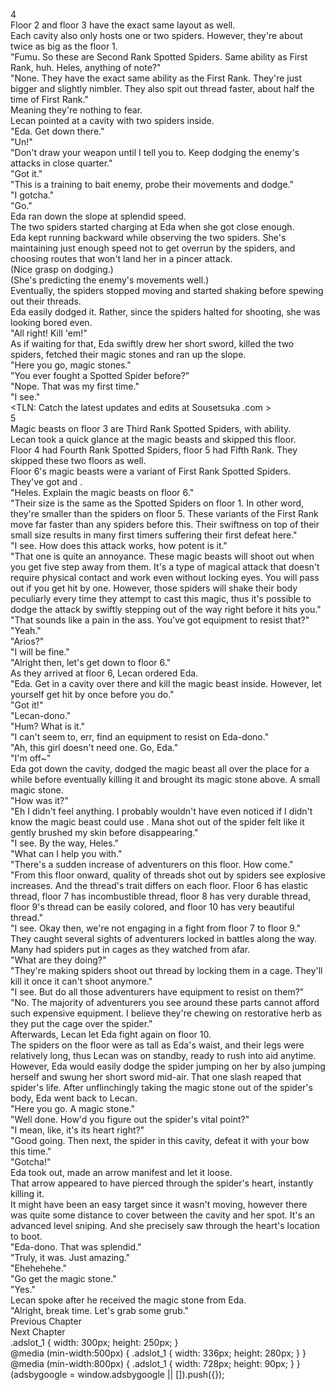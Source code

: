4<br/>
Floor 2 and floor 3 have the exact same layout as well.<br/>
Each cavity also only hosts one or two spiders. However, they're about twice as big as the floor 1.<br/>
"Fumu. So these are Second Rank Spotted Spiders. Same ability as First Rank, <Weak Venom> huh. Heles, anything of note?"<br/>
"None. They have the exact same ability as the First Rank. They're just bigger and slightly nimbler. They also spit out thread faster, about half the time of First Rank."<br/>
Meaning they're nothing to fear.<br/>
Lecan pointed at a cavity with two spiders inside.<br/>
"Eda. Get down there."<br/>
"Un!"<br/>
"Don't draw your weapon until I tell you to. Keep dodging the enemy's attacks in close quarter."<br/>
"Got it."<br/>
"This is a training to bait enemy, probe their movements and dodge."<br/>
"I gotcha."<br/>
"Go."<br/>
Eda ran down the slope at splendid speed.<br/>
The two spiders started charging at Eda when she got close enough.<br/>
Eda kept running backward while observing the two spiders. She's maintaining just enough speed not to get overrun by the spiders, and choosing routes that won't land her in a pincer attack. <br/>
(Nice grasp on dodging.)<br/>
(She's predicting the enemy's movements well.)<br/>
Eventually, the spiders stopped moving and started shaking before spewing out their threads.<br/>
Eda easily dodged it. Rather, since the spiders halted for shooting, she was looking bored even.<br/>
"All right! Kill 'em!"<br/>
As if waiting for that, Eda swiftly drew her short sword, killed the two spiders, fetched their magic stones and ran up the slope.<br/>
"Here you go, magic stones."<br/>
"You ever fought a Spotted Spider before?"<br/>
"Nope. That was my first time."<br/>
"I see."<br/>
<TLN: Catch the latest updates and edits at Sousetsuka .com ><br/>
5<br/>
Magic beasts on floor 3 are Third Rank Spotted Spiders, with <Weak Venom> ability.<br/>
Lecan took a quick glance at the magic beasts and skipped this floor.<br/>
Floor 4 had Fourth Rank Spotted Spiders, floor 5 had Fifth Rank. They skipped these two floors as well.<br/>
Floor 6's magic beasts were a variant of First Rank Spotted Spiders. They've got <Weak Venom> and <Sleep>.<br/>
"Heles. Explain the magic beasts on floor 6."<br/>
"Their size is the same as the Spotted Spiders on floor 1. In other word, they're smaller than the spiders on floor 5. These variants of the First Rank move far faster than any spiders before this. Their swiftness on top of their small size results in many first timers suffering their first defeat here."<br/>
"I see. How does this <Sleep> attack works, how potent is it."<br/>
"That one is quite an annoyance. These magic beasts will shoot out <Sleep> when you get five step away from them. It's a type of magical attack that doesn't require physical contact and work even without locking eyes. You will pass out if you get hit by one. However, those spiders will shake their body peculiarly every time they attempt to cast this magic, thus it's possible to dodge the attack by swiftly stepping out of the way right before it hits you."<br/>
"That sounds like a pain in the ass. You've got equipment to resist that?"<br/>
"Yeah."<br/>
"Arios?"<br/>
"I will be fine."<br/>
"Alright then, let's get down to floor 6."<br/>
As they arrived at floor 6, Lecan ordered Eda.<br/>
"Eda. Get in a cavity over there and kill the magic beast inside. However, let yourself get hit by <Sleep> once before you do."<br/>
"Got it!"<br/>
"Lecan-dono."<br/>
"Hum? What is it."<br/>
"I can't seem to, err, find an equipment to resist <Sleep> on Eda-dono."<br/>
"Ah, this girl doesn't need one. Go, Eda."<br/>
"I'm off~"<br/>
Eda got down the cavity, dodged the magic beast all over the place for a while before eventually killing it and brought its magic stone above. A small magic stone.<br/>
"How was it?"<br/>
"Eh I didn't feel anything. I probably wouldn't have even noticed if I didn't know the magic beast could use <Sleep>. Mana shot out of the spider felt like it gently brushed my skin before disappearing."<br/>
"I see. By the way, Heles."<br/>
"What can I help you with."<br/>
"There's a sudden increase of adventurers on this floor. How come."<br/>
"From this floor onward, quality of threads shot out by spiders see explosive increases. And the thread's trait differs on each floor. Floor 6 has elastic thread, floor 7 has incombustible thread, floor 8 has very durable thread, floor 9's thread can be easily colored, and floor 10 has very beautiful thread."<br/>
"I see. Okay then, we're not engaging in a fight from floor 7 to floor 9."<br/>
They caught several sights of adventurers locked in battles along the way.<br/>
Many had spiders put in cages as they watched from afar.<br/>
"What are they doing?"<br/>
"They're making spiders shoot out thread by locking them in a cage. They'll kill it once it can't shoot anymore."<br/>
"I see. But do all those adventurers have equipment to resist <Sleep> on them?"<br/>
"No. The majority of adventurers you see around these parts cannot afford such expensive equipment. I believe they're chewing on restorative herb as they put the cage over the spider."<br/>
Afterwards, Lecan let Eda fight again on floor 10.<br/>
The spiders on the floor were as tall as Eda's waist, and their legs were relatively long, thus Lecan was on standby, ready to rush into aid anytime.<br/>
However, Eda would easily dodge the spider jumping on her by also jumping herself and swung her short sword mid-air. That one slash reaped that spider's life. After unflinchingly taking the magic stone out of the spider's body, Eda went back to Lecan.<br/>
"Here you go. A magic stone."<br/>
"Well done. How'd you figure out the spider's vital point?"<br/>
"I mean, like, it's its heart right?"<br/>
"Good going. Then next, the spider in this cavity, defeat it with your bow this time."<br/>
"Gotcha!"<br/>
Eda took <Bow of Isya> out, made an arrow manifest and let it loose.<br/>
That arrow appeared to have pierced through the spider's heart, instantly killing it.<br/>
It might have been an easy target since it wasn't moving, however there was quite some distance to cover between the cavity and her spot. It's an advanced level sniping. And she precisely saw through the heart's location to boot.<br/>
"Eda-dono. That was splendid."<br/>
"Truly, it was. Just amazing."<br/>
"Ehehehehe."<br/>
"Go get the magic stone."<br/>
"Yes."<br/>
Lecan spoke after he received the magic stone from Eda.<br/>
"Alright, break time. Let's grab some grub."<br/>
Previous Chapter<br/>
Next Chapter <br/>
.adslot_1 { width: 300px; height: 250px; }<br/>
@media (min-width:500px) { .adslot_1 { width: 336px; height: 280px; } }<br/>
@media (min-width:800px) { .adslot_1 { width: 728px; height: 90px; } }<br/>
(adsbygoogle = window.adsbygoogle || []).push({});<br/>
